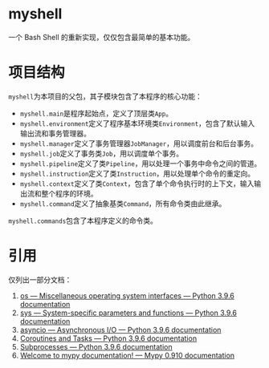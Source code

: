 # myshell

一个 Bash Shell 的重新实现，仅仅包含最简单的基本功能。

# 项目结构

`myshell`为本项目的父包，其子模块包含了本程序的核心功能：

- `myshell.main`是程序起始点，定义了顶层类`App`。
- `myshell.environment`定义了程序基本环境类`Environment`，包含了默认输入输出流和事务管理器。
- `myshell.manager`定义了事务管理器`JobManager`，用以调度前台和后台事务。
- `myshell.job`定义了事务类`Job`，用以调度单个事务。
- `myshell.pipeline`定义了类`Pipeline`，用以处理一个事务中命令之间的管道。
- `myshell.instruction`定义了类`Instruction`，用以处理单个命令的重定向。
- `myshell.context`定义了类`Context`，包含了单个命令执行时的上下文，输入输出流和整个程序的环境。
- `myshell.command`定义了抽象基类`Command`，所有命令类由此继承。

`myshell.commands`包含了本程序定义的命令类。

# 引用

仅列出一部分文档：

1. [os — Miscellaneous operating system interfaces — Python 3.9.6 documentation](https://docs.python.org/3/library/os.html#os.execv)
2. [sys — System-specific parameters and functions — Python 3.9.6 documentation](https://docs.python.org/3/library/sys.html)
3. [asyncio — Asynchronous I/O — Python 3.9.6 documentation](https://docs.python.org/3/library/asyncio.html)
4. [Coroutines and Tasks — Python 3.9.6 documentation](https://docs.python.org/3/library/asyncio-task.html#asyncio-awaitables)
5. [Subprocesses — Python 3.9.6 documentation](https://docs.python.org/3/library/asyncio-subprocess.html)
6. [Welcome to mypy documentation! — Mypy 0.910 documentation](https://mypy.readthedocs.io/en/stable/)
